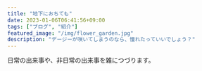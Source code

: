 ```yaml
---
title: "地下におちても"
date: 2023-01-06T06:41:56+09:00
tags: ["ブログ", "紹介"]
featured_image: "/img/flower_garden.jpg"
description: "デージーが咲いてしまうのなら、憧れたっていいでしょう？"
---
```


日常の出来事や、非日常の出来事を雑につづります。